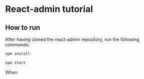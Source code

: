# React-admin tutorial

## How to run

After having cloned the react-admin repository, run the following commands:

```sh
npm install

npm start
```

When  
